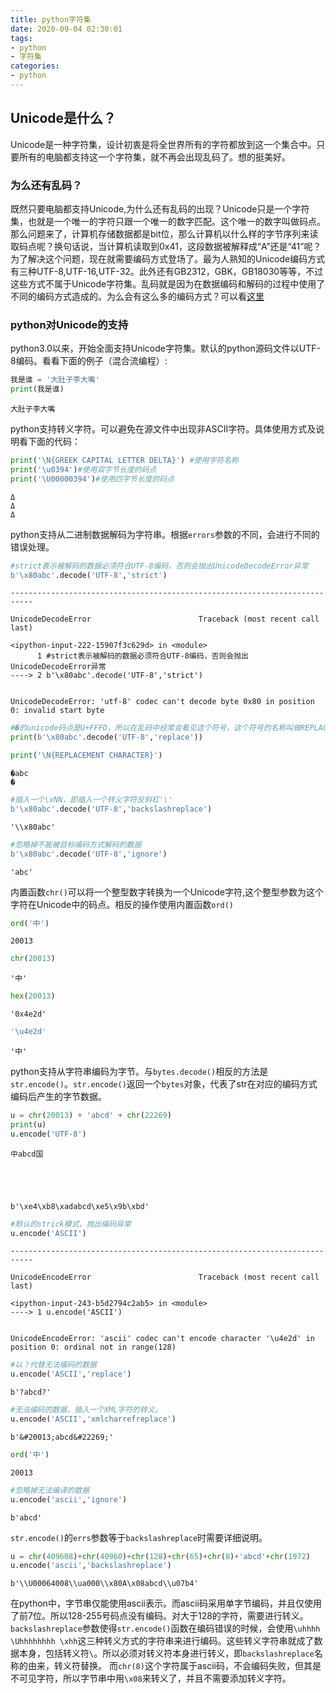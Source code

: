 ```yaml
---
title: python字符集
date: 2020-09-04 02:30:01
tags:
- python
- 字符集
categories:
- python
---
```


## Unicode是什么？

Unicode是一种字符集，设计初衷是将全世界所有的字符都放到这一个集合中。只要所有的电脑都支持这一个字符集，就不再会出现乱码了。想的挺美好。

### 为么还有乱码？

既然只要电脑都支持Unicode,为什么还有乱码的出现？Unicode只是一个字符集，也就是一个唯一的字符只跟一个唯一的数字匹配。这个唯一的数字叫做码点。那么问题来了，计算机存储数据都是bit位，那么计算机以什么样的字节序列来读取码点呢？换句话说，当计算机读取到0x41，这段数据被解释成“A”还是“41”呢？为了解决这个问题，现在就需要编码方式登场了。最为人熟知的Unicode编码方式有三种UTF-8,UTF-16,UTF-32。此外还有GB2312，GBK，GB18030等等，不过这些方式不属于Unicode字符集。乱码就是因为在数据编码和解码的过程中使用了不同的编码方式造成的。为么会有这么多的编码方式？可以看[这里](https://www.freebuf.com/articles/others-articles/25623.html)

### python对Unicode的支持

python3.0以来，开始全面支持Unicode字符集。默认的python源码文件以UTF-8编码。看看下面的例子（混合流编程）:


```python
我是谁 = '大肚子李大嘴'
print(我是谁)
```

    大肚子李大嘴


python支持转义字符。可以避免在源文件中出现非ASCII字符。具体使用方式及说明看下面的代码：


```python
print('\N{GREEK CAPITAL LETTER DELTA}') #使用字符名称
print('\u0394')#使用双字节长度的码点
print('\U00000394')#使用四字节长度的码点
```

    Δ
    Δ
    Δ


python支持从二进制数据解码为字符串。根据`errors`参数的不同，会进行不同的错误处理。


```python
#strict表示被解码的数据必须符合UTF-8编码，否则会抛出UnicodeDecodeError异常
b'\x80abc'.decode('UTF-8','strict')
```


    ---------------------------------------------------------------------------
    
    UnicodeDecodeError                        Traceback (most recent call last)
    
    <ipython-input-222-15907f3c629d> in <module>
          1 #strict表示被解码的数据必须符合UTF-8编码，否则会抛出UnicodeDecodeError异常
    ----> 2 b'\x80abc'.decode('UTF-8','strict')


    UnicodeDecodeError: 'utf-8' codec can't decode byte 0x80 in position 0: invalid start byte



```python
#�的unicode码点是U+FFFD，所以在乱码中经常会看见这个符号，这个符号的名称叫做REPLACE CHARACTER
print(b'\x80abc'.decode('UTF-8','replace'))

print('\N{REPLACEMENT CHARACTER}')
```

    �abc
    �



```python
#插入一个\xNN，即插入一个转义字符反斜杠'\'
b'\x80abc'.decode('UTF-8','backslashreplace')
```




    '\\x80abc'




```python
#忽略掉不能被目标编码方式解码的数据
b'\x80abc'.decode('UTF-8','ignore')
```




    'abc'



内置函数`chr()`可以将一个整型数字转换为一个Unicode字符,这个整型参数为这个字符在Unicode中的码点。相反的操作使用内置函数`ord()`


```python
ord('中')
```




    20013




```python
chr(20013)
```




    '中'




```python
hex(20013)
```




    '0x4e2d'




```python
'\u4e2d'
```




    '中'



python支持从字符串编码为字节。与`bytes.decode()`相反的方法是`str.encode()`。`str.encode()`返回一个`bytes`对象，代表了str在对应的编码方式编码后产生的字节数据。


```python
u = chr(20013) + 'abcd' + chr(22269)
print(u)
u.encode('UTF-8')

```

    中abcd国





    b'\xe4\xb8\xadabcd\xe5\x9b\xbd'




```python
#默认的strick模式，抛出编码异常
u.encode('ASCII')
```


    ---------------------------------------------------------------------------
    
    UnicodeEncodeError                        Traceback (most recent call last)
    
    <ipython-input-243-b5d2794c2ab5> in <module>
    ----> 1 u.encode('ASCII')


    UnicodeEncodeError: 'ascii' codec can't encode character '\u4e2d' in position 0: ordinal not in range(128)



```python
#以？代替无法编码的数据
u.encode('ASCII','replace')
```




    b'?abcd?'




```python
#无法编码的数据，插入一个XML字符的转义。
u.encode('ASCII','xmlcharrefreplace')
```




    b'&#20013;abcd&#22269;'




```python
ord('中')
```




    20013




```python
#忽略掉无法编译的数据
u.encode('ascii','ignore')
```




    b'abcd'



`str.encode()`的`errs`参数等于`backslashreplace`时需要详细说明。


```python
u = chr(409608)+chr(40960)+chr(128)+chr(65)+chr(8)+'abcd'+chr(1972)
u.encode('ascii','backslashreplace')
```




    b'\\U00064008\\ua000\\x80A\x08abcd\\u07b4'



在python中，字节串仅能使用ascii表示。而ascii码采用单字节编码，并且仅使用了前7位。所以128-255号码点没有编码。对大于128的字符，需要进行转义。
`backslashreplace`参数使得`str.encode()`函数在编码错误的时候，会使用`\uhhhh \Uhhhhhhhh \xhh`这三种转义方式的字符串来进行编码。这些转义字符串就成了数据本身，包括转义符`\`。所以必须对转义符本身进行转义，即`backslashreplace`名称的由来，转义符替换。
而`chr(8)`这个字符属于ascii码，不会编码失败，但其是不可见字符，所以字节串中用`\x08`来转义了，并且不需要添加转义字符。